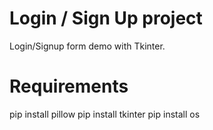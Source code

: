 # Login / Sign Up project 
  Login/Signup form demo with Tkinter.
# Requirements
  pip install pillow
  pip install tkinter
  pip install os 
